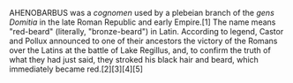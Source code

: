 AHENOBARBUS was a _cognomen_ used by a plebeian branch of the _gens Domitia_ in the late Roman Republic and early Empire.[1] The name means "red-beard" (literally, "bronze-beard") in Latin. According to legend, Castor and Pollux announced to one of their ancestors the victory of the Romans over the Latins at the battle of Lake Regillus, and, to confirm the truth of what they had just said, they stroked his black hair and beard, which immediately became red.[2][3][4][5]
